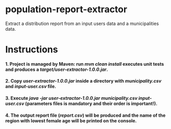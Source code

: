 # population-report-extractor
Extract a distribution report from an input users data and a municipalities data.

# Instructions
#### 1. Project is managed by Maven: run *mvn clean install* executes unit tests and produces a *target/user-extractor-1.0.0.jar*.
#### 2. Copy *user-extractor-1.0.0.jar* inside a directory with *municipality.csv* and *input-user.csv* file.
#### 3. Execute *java -jar user-extractor-1.0.0.jar municipality.csv input-user.csv* (parameters files is mandatory and their order is important!).
#### 4. The output report file (*report.csv*) will be produced and the name of the region with lowest female age will be printed on the console.


